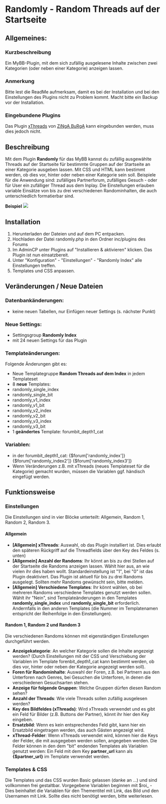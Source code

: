 # Randomly - Random Threads auf der Startseite

## Allgemeines:
### Kurzbeschreibung
Ein MyBB-Plugin, mit dem sich zufällig ausgelesene Inhalte zwischen zwei Kategorien (oder neben einer Kategorie) anzeigen lassen.

### Anmerkung
Bitte lest die ReadMe aufmerksam, damit es bei der Installation und bei den Einstellungen des Plugins nicht zu Problem kommt.
Macht bitte ein Backup vor der Installation.

### Eingebundene Plugins
Das Plugin <a href="http://mybbhacks.zingaburga.com/showthread.php?tid=288" target=_blank>xThreads</a> von <a href="http://mybbhacks.zingaburga.com/member.php?action=profile&uid=1" target=_blank>ZiNgA BuRgA</a> kann eingebunden werden, muss dies jedoch nicht.


## Beschreibung
Mit dem Plugin **Randomly** für das MyBB kannst du zufällig ausgewählte Threads auf der Startseite für bestimmte Gruppen auf der Startseite an einer Kategorie ausgeben lassen. Mit CSS und HTML kann bestimmt werden, ob dies vor, hinter oder neben einer Kategorie sein soll. 
Beispiele für die Anwendung sind: zufälliges Partnerforum, zufälliges Gesuch - oder für User ein zufälliger Thread aus dem Inplay. Die Einstellungen erlauben variable Einsätze von bis zu drei verschiedenen Randominhalten, die auch unterschiedlich formatierbar sind.

**Beispiel**
<img src="https://i.postimg.cc/Pr77rPY9/beispiel-partner.png" border="0" />



## Installation
1. Herunterladen der Dateien und auf dem PC entpacken.
2. Hochladen der Datei randomly.php in den Ordner inc/plugins des Forums
3. Im AdminCP unter Plugins auf "Installieren & aktivieren" klicken. Das Plugin ist nun einsatzbereit.
4. Unter "Konfiguration" - "Einstellungen" - "Randomly Index" alle Einstellungen treffen.
5. Templates und CSS anpassen.


## Veränderungen / Neue Dateien
### Datenbankänderungen:
- keine neuen Tabellen, nur Einfügen neuer Settings (s. nächster Punkt)

### Neue Settings:
- Settingsgroup **Randomly Index**
- mit 24 neuen Settings für das Plugin

### Templateänderungen:
Folgende Änderungen gibt es:
- Neue Templategruppe **Random Threads auf dem Index** in jedem Templateset
- 8 **neue** Templates: 
-   randomly_single_index
-   randomly_single_bit
-   randomly_v1_index
-   randomly_v1_bit
-   randomly_v2_index
-   randomly_v2_bit
-   randomly_v3_index
-   randomly_v3_bit
- 1 **geändertes** Template: forumbit_depth1_cat

### Variablen:
- in der forumbit_depth1_cat: {$forum['randomly_index']} {$forum['randomly_index2']} {$forum['randomly_index3']}
- Wenn Veränderungen z.B. mit xThreads (neues Templateset für die Kategorie) gemacht wurden, müssen die Variablen ggf. händisch eingefügt werden.



## Funktionsweise
### Einstellungen
Die Einstellungen sind in vier Blöcke unterteilt: Allgemein, Random 1, Random 2, Random 3.

#### Allgemein
- **[Allgemein] xThreads**: Auswahl, ob das Plugin installiert ist. Dies erlaubt den späteren Rückgriff auf die Threadfields über den Key des Feldes (s. unten)
- **[Allgemein] Anzahl der Randoms**: Ihr könnt an bis zu drei Stellen auf der Startseite die Randoms anzeigen lassen. Wählt hier aus, an wie vielen ihr dies haben wollt. Standardeinstellung ist "1", bei "0" ist das Plugin deaktiviert. Das Plugin ist aktuell für bis zu drei Randoms ausgelegt. Sollten mehr Randoms gewünscht sein, bitte melden.
- **[Allgemein] Verschiedene Templates**: Ihr könnt wählen, ob bei mehreren Randoms verschiedene Templates genutzt werden sollen. Wählt ihr "Nein", sind Templateänderungen in den Templates **randomly_single_index** und **randomly_single_bit** erforderlich. Andernfalls in den anderen Templates (die Nummer im Templatenamen entspricht der Reihenfolge in den Einstellungen).

#### Random 1, Random 2 und Random 3
Die verschiedenen Randoms können mit eigenständigen Einstellungen durchgeführt werden.
- **Anzeigekategorie**: An welcher Kategorie sollen die Inhalte angezeigt werden? (Durch Einstellungen mit der CSS und Verschiebung der Variablen im Template forenbit_depth1_cat kann bestimmt werden, ob dies vor, hinter oder neben der Kategorie angezeigt werden soll).
- **Foren für Randominhalte**: Auswahl der Foren, z.B. bei Partnern aus den Unterforen nach Genres, bei Gesuchen die Unterforen, in denen die verschiedenen Gesuchsarten stehen.
- **Anzeige für folgende Gruppen**: Welche Gruppen dürfen diesen Random sehen? 
- **Anzahl der Threads**: Wie viele Threads sollen zufällig ausgelesen werden? 
- **Key des Bildfeldes (xThreads)**: Wird xThreads verwendet und es gibt ein Feld für Bilder (z.B. Buttons der Partner), könnt ihr hier den Key eingeben.
- **Ersatzbild**: Wenn es kein entsprechendes Feld gibt, kann hier ein Ersatzbild eingetragen werden, das auch Gästen angezeigt wird.
- **xThread-Felder**: Wenn xThreads verwendet wird, können hier die Keys der Felder, die mit ausgegeben werden sollen, angegeben werden. Die Felder können in den dem "bit" endenden Templates als Variablen genutzt werden: Ein Feld mit dem Key **partner_url** kann als **{$partner_url}** im Template verwendet werden.


### Templates & CSS
Die Templates und das CSS wurden Basic gelassen (danke an ...) und sind vollkommen frei gestaltbar. Vorgegebene Variablen beginnen mit $roi_ - Dies beinhaltet die Variablen für den Thementitel mit Link, das Bild und den Usernamen mit Link. Sollte dies nicht benötigt werden, bitte weiterlesen. 
